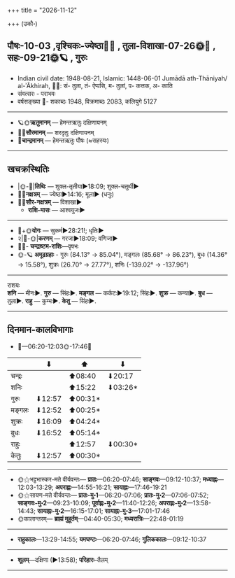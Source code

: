 +++
title = "2026-11-12"

+++
(उकौ॰)
## पौषः-10-03  ,वृश्चिकः-ज्येष्ठा🌛🌌  ,  तुला-विशाखा-07-26🌞🌌  ,  सहः-09-21🌞🪐  , गुरुः
- Indian civil date: 1948-08-21, Islamic: 1448-06-01 Jumādā ath-Thāniyah/ al-ʾĀkhirah, 🌌🌞: सं- तुला, तं- ऐप्पसि, म- तुलां, प- कत्तक, अ- काति
- संवत्सरः - पराभवः
- वर्षसङ्ख्या 🌛- शकाब्दः 1948, विक्रमाब्दः 2083, कलियुगे 5127
___________________
- 🪐🌞**ऋतुमानम्** — हेमन्तऋतुः दक्षिणायनम्
- 🌌🌞**सौरमानम्** — शरदृतुः दक्षिणायनम्
- 🌛**चान्द्रमानम्** — हेमन्तऋतुः पौषः (≈सहस्यः)
___________________


## खचक्रस्थितिः
- |🌞-🌛|**तिथिः** — शुक्ल-तृतीया►18:09; शुक्ल-चतुर्थी►  
- 🌌🌛**नक्षत्रम्** — ज्येष्ठा►14:16; मूला► (धनुः)  
- 🌌🌞**सौर-नक्षत्रम्** — विशाखा►  
  - **राशि-मासः** — आश्वयुजः► 
___________________
- 🌛+🌞**योगः** — सुकर्म►28:21!; धृतिः►  
- २|🌛-🌞|**करणम्** — गरजा►18:09; वणिजा►  
- 🌌🌛- **चन्द्राष्टम-राशिः**—वृषभः  
- 🌞-🪐 **अमूढग्रहाः** - गुरुः (84.13° → 85.04°), मङ्गलः (85.68° → 86.23°), बुधः (14.36° → 15.58°), शुक्रः (26.70° → 27.77°), शनिः (-139.02° → -137.96°)
___________________
राशयः  
**शनि** — मीनः►. **गुरु** — सिंहः►. **मङ्गल** — कर्कटः►19:12; सिंहः►. **शुक्र** — कन्या►. **बुध** — तुला►. **राहु** — कुम्भः►. **केतु** — सिंहः►. 
___________________


## दिनमान-कालविभागाः
- 🌅—06:20-12:03🌞-17:46🌇  

|      |⬇     |⬆     |⬇     |
|------|-----|-----|------|
|चन्द्रः|     |⬆08:40 |⬇20:17 |
|शनिः   |     |⬆15:22 |⬇03:26*|
|गुरुः  |⬇12:57 |⬆00:31*|     |
|मङ्गलः |⬇12:52 |⬆00:25*|     |
|शुक्रः |⬇16:09 |⬆04:24*|     |
|बुधः   |⬇16:52 |⬆05:14*|     |
|राहुः  |     |⬆12:57 |⬇00:30*|
|केतुः  |⬇12:57 |⬆00:30*|     |
___________________
- 🌞⚝भट्टभास्कर-मते वीर्यवन्तः— **प्रातः**—06:20-07:46; **साङ्गवः**—09:12-10:37; **मध्याह्नः**—12:03-13:29; **अपराह्णः**—14:55-16:21; **सायाह्नः**—17:46-19:21  
- 🌞⚝सायण-मते वीर्यवन्तः— **प्रातः-मु॰1**—06:20-07:06; **प्रातः-मु॰2**—07:06-07:52; **साङ्गवः-मु॰2**—09:23-10:09; **पूर्वाह्णः-मु॰2**—11:40-12:26; **अपराह्णः-मु॰2**—13:58-14:43; **सायाह्नः-मु॰2**—16:15-17:01; **सायाह्नः-मु॰3**—17:01-17:46  
- 🌞कालान्तरम्— **ब्राह्मं मुहूर्तम्**—04:40-05:30; **मध्यरात्रिः**—22:48-01:19  
___________________
- **राहुकालः**—13:29-14:55; **यमघण्टः**—06:20-07:46; **गुलिककालः**—09:12-10:37  
___________________
- **शूलम्**—दक्षिणा (►13:58); **परिहारः**–तैलम्  
___________________
